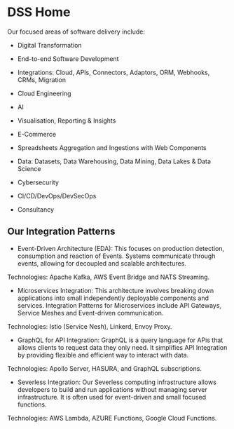 # DSS Home

Our focused areas of software delivery include:

- Digital Transformation

- End-to-end Software Development 

- Integrations: Cloud, APIs, Connectors, Adaptors, ORM, Webhooks, CRMs, Migration 

- Cloud Engineering

- AI

- Visualisation, Reporting & Insights 

- E-Commerce

- Spreadsheets Aggregation and Ingestions with Web Components 

- Data: Datasets, Data Warehousing, Data Mining, Data Lakes & Data Science 

- Cybersecurity

- CI/CD/DevOps/DevSecOps

- Consultancy 

## Our Integration Patterns 

- Event-Driven Architecture (EDA):
  This focuses on production detection, consumption and reaction of Events. Systems  communicate through events, allowing  for decoupled and scalable architectures.

Technologies: Apache Kafka, AWS Event Bridge and NATS Streaming.

- Microservices Integration:
  This architecture involves breaking  down  applications  into small independently deployable  components and services. Integration  Patterns for Microservices include API Gateways, Service  Meshes and Event-driven communication.

Technologies: Istio (Service Nesh), Linkerd, Envoy Proxy.

- GraphQL  for API Integration:
  GraphQL  is a query  language  for APis that allows clients to request data they only  need. It simplifies API Integration  by providing  flexible  and efficient  way to interact  with data.

Technologies: Apollo Server, HASURA, and GraphQL  subscriptions.

- Severless Integration:
  Our Severless computing  infrastructure  allows developers  to build and run applications  without  managing  server  infrastructure. It is often  used for event-driven and small focused functions.

Technologies: AWS Lambda, AZURE  Functions, Google Cloud Functions.
